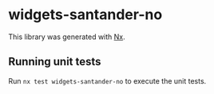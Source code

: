 # widgets-santander-no

This library was generated with [Nx](https://nx.dev).

## Running unit tests

Run `nx test widgets-santander-no` to execute the unit tests.
